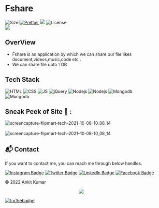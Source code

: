 # Fshare

![Size](https://img.shields.io/github/repo-size/ankitkec18/Fshare?color=red&label=Repo%20Size%20)
[![Prettier](https://img.shields.io/badge/Code%20Style-Prettier-red.svg)](https://github.com/prettier/prettier)
![](https://img.shields.io/tokei/lines/github/ankitkec18/Fshare?color=red&label=Lines%20of%20Code)
![License](https://img.shields.io/badge/License-MIT-red.svg)</br>
![](https://profile-counter.glitch.me/{Fshare}/count.svg)

## OverView

* Fshare is an application by which we can share our file likes document,videos,music,code etc .
* We can share file upto 1 GB

## Tech Stack
![HTML](https://img.shields.io/badge/html5%20-%23E34F26.svg?&style=for-the-badge&logo=html5&logoColor=white)
![CSS](https://img.shields.io/badge/css3%20-%231572B6.svg?&style=for-the-badge&logo=css3&logoColor=white)
![JS](https://img.shields.io/badge/javascript%20-%23323330.svg?&style=for-the-badge&logo=javascript&logoColor=%23F7DF1E)
![jQuery](https://img.shields.io/badge/jquery-%230769AD.svg?style=for-the-badge&logo=jquery&logoColor=white)
![Nodejs](https://img.shields.io/badge/Node.js-43853D?style=for-the-badge&logo=node.js&logoColor=white)
![Nodejs](https://img.shields.io/badge/Express.js-404D59?style=for-the-badge)
![Mongodb](https://img.shields.io/badge/MongoDB-4EA94B?style=for-the-badge&logo=mongodb&logoColor=white)
![Mongodb](https://img.shields.io/badge/Heroku-430098?style=for-the-badge&logo=heroku&logoColor=white)


## Sneak Peek of Site 🙈 :

![screencapture-flipmart-tech-2021-10-08-10_08_14](https://ankitkr14.netlify.app/images/Screenshot%20(45).png)<br>
<br>
![screencapture-flipmart-tech-2021-10-08-10_08_14](https://github.com/ankitkec18/ankitkec18/blob/main/img/Screenshot%20(49).png?raw=true)
<h2>📬 Contact</h2>

If you want to contact me, you can reach me through below handles.
&nbsp;&nbsp;
<p align="right"> 
 
 [![Instagram Badge](https://img.shields.io/badge/Instagram-Profile-informational?style=for-the-badge&logo=Instagram&logoColor=white&color=6082b6)](https://www.instagram.com/_insta_ankit/)
[![Twitter Badge](https://img.shields.io/badge/Twitter-Profile-informational?style=for-the-badge&logo=twitter&logoColor=white&color=6082b6)](https://www.twitter.com/ankitkec/)
[![LinkedIn Badge](https://img.shields.io/badge/LinkedIn-Profile-informational?style=for-the-badge&logo=linkedin&logoColor=white&color=6082b6)](https://www.linkedin.com/in/ankitkec18/)
[![Facebook Badge](https://img.shields.io/badge/Facebook-Profile-informational?style=for-the-badge&logo=Facebook&logoColor=white&color=6082b6)](https://www.facebook.com/ankitkumarraj0/)

</p>



© 2022 Ankit Kumar

<p align="center">
    <img src="https://readme-jokes.vercel.app/api"/>
</p>


[![forthebadge](https://forthebadge.com/images/badges/built-with-love.svg)](https://forthebadge.com)
